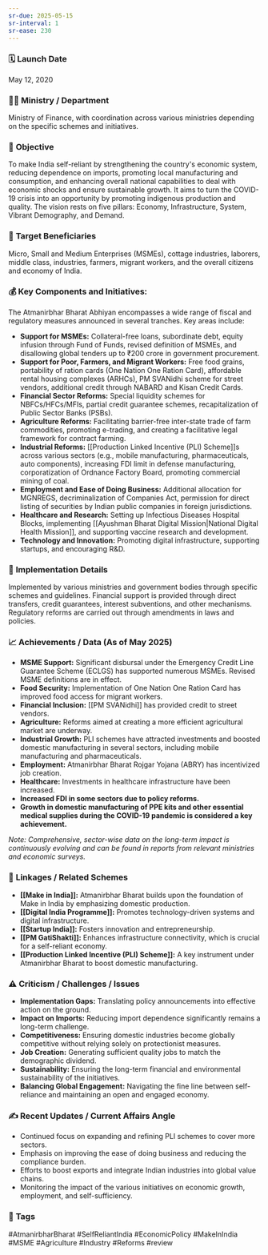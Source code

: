 ```yaml
---
sr-due: 2025-05-15
sr-interval: 1
sr-ease: 230
---
```



### 🗓️ **Launch Date**
May 12, 2020

### 🧑‍🏫 **Ministry / Department**
Ministry of Finance, with coordination across various ministries depending on the specific schemes and initiatives.

### 🎯 **Objective**
To make India self-reliant by strengthening the country's economic system, reducing dependence on imports, promoting local manufacturing and consumption, and enhancing overall national capabilities to deal with economic shocks and ensure sustainable growth. It aims to turn the COVID-19 crisis into an opportunity by promoting indigenous production and quality. The vision rests on five pillars: Economy, Infrastructure, System, Vibrant Demography, and Demand.

### 👥 **Target Beneficiaries**
Micro, Small and Medium Enterprises (MSMEs), cottage industries, laborers, middle class, industries, farmers, migrant workers, and the overall citizens and economy of India.

### 💰 **Key Components and Initiatives:**
The Atmanirbhar Bharat Abhiyan encompasses a wide range of fiscal and regulatory measures announced in several tranches. Key areas include:

-   **Support for MSMEs:** Collateral-free loans, subordinate debt, equity infusion through Fund of Funds, revised definition of MSMEs, and disallowing global tenders up to ₹200 crore in government procurement.
-   **Support for Poor, Farmers, and Migrant Workers:** Free food grains, portability of ration cards (One Nation One Ration Card), affordable rental housing complexes (ARHCs), PM SVANidhi scheme for street vendors, additional credit through NABARD and Kisan Credit Cards.
-   **Financial Sector Reforms:** Special liquidity schemes for NBFCs/HFCs/MFIs, partial credit guarantee schemes, recapitalization of Public Sector Banks (PSBs).
-   **Agriculture Reforms:** Facilitating barrier-free inter-state trade of farm commodities, promoting e-trading, and creating a facilitative legal framework for contract farming.
-   **Industrial Reforms:** [[Production Linked Incentive (PLI) Scheme]]s across various sectors (e.g., mobile manufacturing, pharmaceuticals, auto components), increasing FDI limit in defense manufacturing, corporatization of Ordnance Factory Board, promoting commercial mining of coal.
-   **Employment and Ease of Doing Business:** Additional allocation for MGNREGS, decriminalization of Companies Act, permission for direct listing of securities by Indian public companies in foreign jurisdictions.
-   **Healthcare and Research:** Setting up Infectious Diseases Hospital Blocks, implementing [[Ayushman Bharat Digital Mission|National Digital Health Mission]], and supporting vaccine research and development.
-   **Technology and Innovation:** Promoting digital infrastructure, supporting startups, and encouraging R&D.

### 📍 **Implementation Details**
Implemented by various ministries and government bodies through specific schemes and guidelines. Financial support is provided through direct transfers, credit guarantees, interest subventions, and other mechanisms. Regulatory reforms are carried out through amendments in laws and policies.

### 📈 **Achievements / Data** (As of May 2025)
-   **MSME Support:** Significant disbursal under the Emergency Credit Line Guarantee Scheme (ECLGS) has supported numerous MSMEs. Revised MSME definitions are in effect.
-   **Food Security:** Implementation of One Nation One Ration Card has improved food access for migrant workers.
-   **Financial Inclusion:** [[PM SVANidhi]] has provided credit to street vendors.
-   **Agriculture:** Reforms aimed at creating a more efficient agricultural market are underway.
-   **Industrial Growth:** PLI schemes have attracted investments and boosted domestic manufacturing in several sectors, including mobile manufacturing and pharmaceuticals.
-   **Employment:** Atmanirbhar Bharat Rojgar Yojana (ABRY) has incentivized job creation.
-   **Healthcare:** Investments in healthcare infrastructure have been increased.
-   **Increased FDI in some sectors due to policy reforms.**
-   **Growth in domestic manufacturing of PPE kits and other essential medical supplies during the COVID-19 pandemic is considered a key achievement.**

*Note: Comprehensive, sector-wise data on the long-term impact is continuously evolving and can be found in reports from relevant ministries and economic surveys.*

### 🧩 **Linkages / Related Schemes**
-   **[[Make in India]]:** Atmanirbhar Bharat builds upon the foundation of Make in India by emphasizing domestic production.
-   **[[Digital India Programme]]:** Promotes technology-driven systems and digital infrastructure.
-   **[[Startup India]]:** Fosters innovation and entrepreneurship.
-   **[[PM GatiShakti]]:** Enhances infrastructure connectivity, which is crucial for a self-reliant economy.
-   **[[Production Linked Incentive (PLI) Scheme]]:** A key instrument under Atmanirbhar Bharat to boost domestic manufacturing.

### ⚠️ **Criticism / Challenges / Issues**
-   **Implementation Gaps:** Translating policy announcements into effective action on the ground.
-   **Impact on Imports:** Reducing import dependence significantly remains a long-term challenge.
-   **Competitiveness:** Ensuring domestic industries become globally competitive without relying solely on protectionist measures.
-   **Job Creation:** Generating sufficient quality jobs to match the demographic dividend.
-   **Sustainability:** Ensuring the long-term financial and environmental sustainability of the initiatives.
-   **Balancing Global Engagement:** Navigating the fine line between self-reliance and maintaining an open and engaged economy.

### ✍️ **Recent Updates / Current Affairs Angle**
-   Continued focus on expanding and refining PLI schemes to cover more sectors.
-   Emphasis on improving the ease of doing business and reducing the compliance burden.
-   Efforts to boost exports and integrate Indian industries into global value chains.
-   Monitoring the impact of the various initiatives on economic growth, employment, and self-sufficiency.

### 🔗 **Tags**
#AtmanirbharBharat #SelfReliantIndia #EconomicPolicy #MakeInIndia #MSME #Agriculture #Industry #Reforms
#review